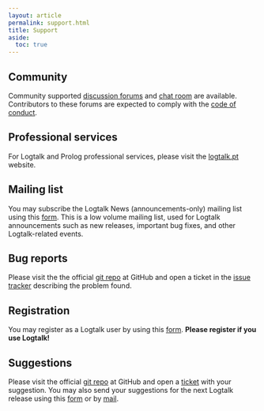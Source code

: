 ```yaml
---
layout: article
permalink: support.html
title: Support
aside:
  toc: true
---
```


## Community

Community supported [discussion forums](http://forums.logtalk.org/)
and [chat room](https://gitter.im/LogtalkDotOrg/logtalk3) are available.
Contributors to these forums are expected to comply with the
[code of conduct](https://github.com/LogtalkDotOrg/logtalk3/blob/master/CODE_OF_CONDUCT.md).

## Professional services

For Logtalk and Prolog professional services, please visit the
[logtalk.pt](http://logtalk.pt/) website.

## Mailing list

You may subscribe the Logtalk News (announcements-only) mailing list
using this [form](mlform.html). This is a low volume mailing list, used
for Logtalk announcements such as new releases, important bug fixes, and
other Logtalk-related events.

## Bug reports

Please visit the the official [git repo](https://github.com/LogtalkDotOrg/logtalk3) at GitHub
and open a ticket in the [issue tracker](https://github.com/LogtalkDotOrg/logtalk3/issues)
describing the problem found.

## Registration

You may register as a Logtalk user by using this [form](regform.html).
**Please register if you use Logtalk!**

## Suggestions

Please visit the official [git repo](https://github.com/LogtalkDotOrg/logtalk3) at GitHub
and open a [ticket](https://github.com/LogtalkDotOrg/logtalk3/issues) with your suggestion.
You may also send your suggestions for the next Logtalk release using this
[form](supportform.html) or by [mail](mailto:support@logtalk.org).
